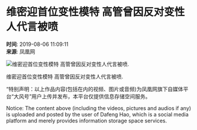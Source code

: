 # 维密迎首位变性模特 高管曾因反对变性人代言被喷

**时间**: 2019-08-06 11:09:11  
**来源**: 凤凰网  

![维密迎首位变性模特 高管曾因反对变性人代言被喷.](https://d.ifengimg.com/w72_h40/img1.ugc.ifeng.com/newugc/20190806/10/wemedia/7e0d039d0cf8065b16e12ec9465be58dece69ebd_size459_w640_h360.png)

维密迎首位变性模特 高管曾因反对变性人代言被喷.

“特别声明：以上作品内容(包括在内的视频、图片或音频)为凤凰网旗下自媒体平台“大风号”用户上传并发布，本平台仅提供信息存储空间服务。  

Notice: The content above (including the videos, pictures and audios if any) is uploaded and posted by the user of Dafeng Hao, which is a social media platform and merely provides information storage space services.
<!-- tcd_original_link https://news.ifeng.com/c/7ouj0SdFrV8 -->
